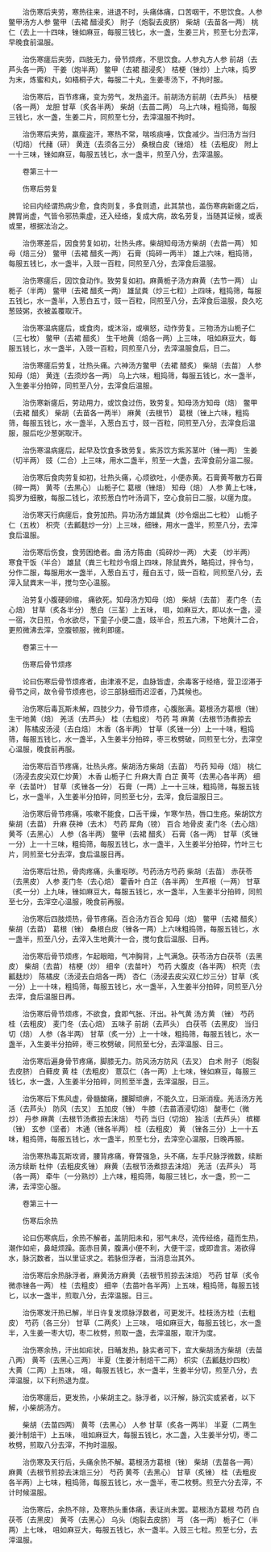 <!-- { "loadSidebar": true } -->
　　治伤寒后夹劳，寒热往来，进退不时，头痛体痛，口苦咽干，不思饮食。人参鳖甲汤方人参 鳖甲（去裙 醋浸炙） 附子（炮裂去皮脐） 柴胡（去苗各一两） 桃仁（去上一十四味，锉如麻豆，每服三钱匕，水一盏，生姜三片，煎至七分去滓，早晚食前温服。

　　治伤寒瘥后夹劳，四肢无力，骨节烦疼，不思饮食。人参丸方人参 前胡（去芦头各一两） 干姜（炮半两） 鳖甲（去裙 醋浸炙） 桔梗（锉炒）上六味，捣罗为末，炼蜜和丸，如梧桐子大，每服二十丸，生姜枣汤下，不拘时服。

　　治伤寒后，百节疼痛，变为劳气，发热盗汗。前胡汤方前胡（去芦头） 桔梗（各一两） 龙胆 甘草（炙各半两） 柴胡（去苗二两） 乌上六味，粗捣筛，每服三钱匕，水一盏，生姜二片，同煎至七分，去滓温服不拘时。

　　治伤寒后夹劳，羸瘦盗汗，寒热不常，喘咳痰唾，饮食减少。当归汤方当归（切焙） 代赭（研） 黄连（去须各三分） 桑根白皮（锉焙） 桂（去粗皮） 附上一十三味，锉如麻豆，每服五钱匕，水一盏半，煎至八分，去滓温服。

　　卷第三十一

　　伤寒后劳复

　　论曰内经谓热病少愈，食肉则复，多食则遗，此其禁也，盖伤寒病新瘥之后，脾胃尚虚，气皆令邪热乘虚，还入经络，复成大病，故名劳复，当随其证候，或表或里，根据法治之。

　　治伤寒差后，因食劳复如初，壮热头疼。柴胡知母汤方柴胡（去苗一两） 知母（焙三分） 鳖甲（去裙 醋炙一两） 石膏（捣碎一两半） 雄上六味，粗捣筛，每服五钱匕，水一盏半，入豉一百粒，同煎至八分，去滓食后温服。

　　治伤寒瘥后，因饮食动作。致劳复如初。麻黄栀子汤方麻黄（去节一两） 山栀子（半两） 鳖甲（去裙 醋炙一两） 雄鼠粪（炒三七粒）上四味，粗捣筛，每服五钱匕，水一盏半，入葱白五寸，豉一百粒，同煎至八分，去滓食后温服，良久吃葱豉粥，衣被盖覆取汗。

　　治伤寒温病瘥后，或食肉，或沐浴，或嗔怒，动作劳复。三物汤方山栀子仁（三七枚） 鳖甲（去裙 醋炙） 生干地黄（焙各一两）上三味， 咀如麻豆大，每服五钱匕，水一盏半，入豉一百粒，同煎至八分，去滓温服食后，日二。

　　治伤寒瘥后劳复，壮热头痛。六神汤方鳖甲（去裙 醋炙） 柴胡（去苗） 人参 知母（焙） 黄连（去须炒各一两） 乌上六味，粗捣筛，每服五钱匕，水一盏半，入生姜半分拍碎，同煎至八分，去滓食后温服。

　　治伤寒新瘥后，劳动用力，或饮食过伤，致劳复。知母汤方知母（焙） 鳖甲（去裙 醋炙） 柴胡（去苗各一两半） 麻黄（去根节） 葛根（锉上六味，粗捣筛，每服五钱匕，水一盏半，入葱白五寸，豉一百粒，同煎至八分，去滓食后温服，服后吃少葱粥取汗。

　　治伤寒温病瘥后，起早及饮食多致劳复。紫苏饮方紫苏茎叶（锉一两） 生姜（切半两） 豉（二合）上三味，用水二盏半，煎至一大盏，去滓食前分温二服。

　　治伤寒后食肉劳复如初，壮热头痛，心烦欲吐，小便赤黄。石膏黄芩散方石膏（碎一两） 黄芩（去黑心） 山栀子仁 葛根（锉焙） 知母（焙） 人参 黄上七味，捣罗为细散，每服二钱匕，浓煎葱白竹叶汤调下，空心食前日二服，以瘥为度。

　　治伤寒天行病瘥后，食劳加热。异功汤方雄鼠粪（炒令烟出二七粒） 山栀子仁（五枚） 枳壳（去瓤麸炒一分）上三味，细锉，用水一盏半，煎至八分，去滓食后温服。

　　治伤寒后伤食，食劳困绝者。曲 汤方陈曲（捣碎炒一两） 大麦 （炒半两） 寒食干饭（半合） 雄鼠（粪三七粒炒令烟上四味，除鼠粪外，略捣过，拌令匀，分作二服，每服用水一盏半，入葱白五寸，薤白五寸，豉一百粒，同煎至八分，去滓入鼠粪末一半，搅匀空心温服。

　　治劳复小腹硬卵缩， 痛欲死。知母汤方知母（焙） 柴胡（去苗） 麦门冬（去心焙） 甘草（炙各半分） 葱白（三茎）上五味， 咀，如麻豆大，即以水一盏，浸一宿，次日煎，令水欲尽，下童子小便二盏，豉半合，煎五六沸，下地黄汁二合，更煎微沸去滓，空腹顿服，微利即瘥。

　　卷第三十一

　　伤寒后骨节烦疼

　　论曰伤寒后骨节烦疼者，由津液不足，血脉皆虚，余毒客于经络，营卫涩滞于骨节之间，故令骨节烦疼也，诊三部脉细而迟涩者，乃其候也。

　　治伤寒后毒瓦斯未解，四肢少力，骨节烦疼，心腹胀满。葛根汤方葛根（锉） 生干地黄（焙） 羌活（去芦头） 桂（去粗皮） 芍药 芎 麻黄（去根节汤煮掠去沫） 陈橘皮汤浸（去白焙） 木香（各半两） 甘草（炙锉一分）上一十味，粗捣筛，每服五钱匕，水一盏半，入生姜半分拍碎，枣三枚劈破，同煎至七分，去滓空心温服，晚食前再服。

　　治伤寒后百节疼痛，壮热头疼。柴胡汤方柴胡（去苗） 芍药 知母（焙） 桃仁（汤浸去皮尖双仁炒黄） 木香 山栀子仁 升麻大青 白芷 黄芩（去黑心各半两） 细辛（去苗叶） 甘草（炙锉各一分） 石膏（一两）上一十三味，粗捣筛，每服五钱匕，水一盏半，入生姜半分拍碎，同煎至七分，去滓，食后温服日三。

　　治伤寒后骨节疼痛，咳嗽不能食，口舌干燥，乍寒乍热，唇口生疮。柴胡饮方柴胡（去苗） 升麻 茯神（去木） 芍药 犀角（镑） 百合 地骨皮 麦门冬（去心焙） 黄芩（去黑心） 人参（各半两） 鳖甲（去裙 醋炙） 石膏（各一两） 甘草（炙锉一分）上一十三味，粗捣筛，每服五钱匕，水一盏半，入生姜半分拍碎，竹叶三七片，同煎至七分去滓，食后温服日再。

　　治伤寒后壮热，骨肉疼痛，头重呕哕。芍药汤方芍药 柴胡（去苗） 赤茯苓（去黑皮） 人参 麦门冬（去心焙） 藿香叶 白芷（各半两） 生芦根（一两） 甘草（炙一分）上九味，锉如麻豆大，每服五钱匕，水一盏半，入生姜半分拍碎，同煎至七分，去滓空心温服，晚食前再服。

　　治伤寒后四肢烦热，骨节疼痛。百合汤方百合 知母（焙） 鳖甲（去裙 醋炙） 柴胡（去苗） 葛根（锉） 桑根白皮（锉各一两）上六味粗捣筛，每服五钱匕，水一盏半，煎至八分，去滓入生地黄汁一合，搅匀食后温服、日再。

　　治伤寒后骨节烦疼，乍起眼暗，气冲胸背，上气满急。茯苓汤方白茯苓（去黑皮） 柴胡（去苗） 桔梗（炒） 细辛（去苗叶） 芍药 大腹皮（各半两） 枳壳（去瓤麸炒） 陈橘皮（汤浸去白焙各一两） 杏仁（汤浸去皮尖双仁炒三分）甘草（炙一分）上一十味，粗捣筛，每服五钱匕，水一盏半，入生姜半分拍碎，同煎至八分去滓，食后温服日再。

　　治伤寒后骨节烦疼，不欲食，食即气胀、汗出。补气黄 汤方黄 （锉） 芍药 桂（去粗皮） 麦门冬（去心焙） 五味子 前胡（去芦头） 白茯苓（去黑皮） 当归切（焙） 人参（各半两） 甘草（炙一分）上一十味，粗捣筛，每服五钱匕，水一盏半，入生姜半分拍碎，枣三枚劈破，同煎至七分，去滓温服、日三。

　　治伤寒后遍身骨节疼痛，脚膝无力。防风汤方防风（去叉） 白术 附子（炮裂去皮脐） 白藓皮 黄 桂（去粗皮） 薏苡仁（各一两）上七味，锉如麻豆，每服三钱匕，水一盏，入生姜半分拍碎，同煎至半盏，去滓温服，日三。

　　治伤寒后下焦风虚，骨髓酸痛，腰脚顽痹，不能久立，日渐消瘦。羌活汤方羌活（去芦头） 防风（去叉） 五加皮（锉） 牛膝（去苗酒浸切焙） 酸枣仁（微炒） 丹参 麻黄（去根节汤煮掠去沫焙） 芍药 当归（切焙） 独活（去芦头） 槟榔（锉） 玄参（坚者） 木通（锉各半两） 桂（去粗皮） 黄 （锉各三分）上一十五味，粗捣筛，每服五钱匕，水一盏半，煎至七分，去滓空心温服，日晚再服。

　　治伤寒热毒瓦斯攻肾，腰背疼痛，脊膂强急，头不痛，左手尺脉浮微数，续断汤方续断 杜仲（去粗皮炙锉） 麻黄（去根节汤煮掠去沫焙） 羌活（去芦头） 芎 （各一两） 牵牛（一分熟炒）上六味，粗捣筛，每服三钱匕，水一盏，煎一二沸，去滓空心服。

　　卷第三十一

　　伤寒后余热

　　论曰伤寒病后，余热不解者，盖阴阳未和，邪气未尽，流传经络，蕴而生热，潮作如疟，鼻衄烦躁。面赤目黄，腹满小便不利，大便干涩，或即谵言。渴欲得水，脉沉数者，当以里证求之。若脉但浮者，当消息治其外。

　　治伤寒后余热脉浮者，麻黄汤方麻黄（去根节煎掠去沫焙） 芍药 甘草（炙令微赤锉各一两） 桂（去粗皮） 细辛（去苗叶各半两）上五味，粗捣筛，每服五钱匕，以水一盏半，煎取八分，去滓温服。日三。

　　治伤寒发汗热已解，半日许复发烦脉浮数者，可更发汗。桂枝汤方桂（去粗皮） 芍药（各三分） 甘草（二两炙）上三味， 咀如麻豆大，每服五钱匕，水一盏半，入生姜一枣大切，枣二枚劈，煎取一盏，去滓温服，取汗为度。

　　治伤寒余热，汗出如疟状，日晡发热，脉实者可下，宜大柴胡汤方柴胡（去苗八两） 黄芩（去黑心三两） 半夏（生姜汁制焙干二两） 枳实（去瓤麸炒四枚） 大黄（二两）上五味， 咀，每服五钱匕，水一盏半，生姜半分切，煎至八分，去滓温服，以下利热退为度。

　　治伤寒瘥后，更发热，小柴胡主之。脉浮者，以汗解，脉沉实或紧者，以下解，小柴胡汤方。

　　柴胡（去苗四两） 黄芩（去黑心） 人参 甘草（炙各一两半） 半夏（二两生姜汁制焙干）上五味， 咀如麻豆大，每服五钱匕，水二盏，入生姜半分切，枣二枚劈，煎取八分去滓，不拘时温服。

　　治伤寒及天行后，头痛余热不解。葛根汤方葛根（锉） 柴胡（去苗各一两） 麻黄（去根节煎掠去沫焙三分） 芍药 黄芩（去黑心） 甘草（炙锉） 桂（去粗皮各半两）上七味，粗捣筛，每服五钱匕，水一盏半，枣二枚劈。煎至六分去滓，不计时候温服。

　　治伤寒后，余热不除，及寒热头重体痛，表证尚未罢。葛根汤方葛根 芍药 白茯苓（去黑皮） 黄芩（去黑心） 乌头（炮裂去皮脐） 芎 （各一两） 栀子仁（半两）上七味， 咀如麻豆大，每服五钱匕，水一盏半。入豉三七粒。煎至七分，去滓温服。

